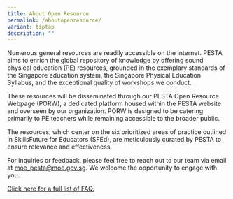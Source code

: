 ```yaml
---
title: About Open Resource
permalink: /aboutopenresource/
variant: tiptap
description: ""
---
```

<p>Numerous general resources are readily accessible on the internet. PESTA
aims to enrich the global repository of knowledge by offering sound physical
education (PE) resources, grounded in the exemplary standards of the Singapore
education system, the Singapore Physical Education Syllabus, and the exceptional
quality of workshops we conduct.</p>
<p>These resources will be disseminated through our PESTA Open Resource Webpage
(PORW), a dedicated platform housed within the PESTA website and overseen
by our organization. PORW is designed to be catering primarily to PE teachers
while remaining accessible to the broader public.</p>
<p>The resources, which center on the six prioritized areas of practice outlined
in SkillsFuture for Educators (SFEd), are meticulously curated by PESTA
to ensure relevance and effectiveness.</p>
<p>For inquiries or feedback, please feel free to reach out to our team via
email at <a href="mailto:moe_pesta@moe.gov.sg" rel="noopener noreferrer nofollow" target="_blank">moe_pesta@moe.gov.sg</a>.
We welcome the opportunity to engage with you.</p>
<p><a href="" rel="noopener noreferrer nofollow" target="_blank">Click here for a full list of FAQ.</a>
</p>